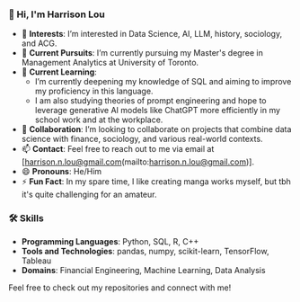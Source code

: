 ### 👋 Hi, I'm Harrison Lou

- 👀 **Interests**: I’m interested in Data Science, AI, LLM, history, sociology, and ACG.
- 🌱 **Current Pursuits**: I’m currently pursuing my Master's degree in Management Analytics at University of Toronto.
- 📑 **Current Learning**: 
  - I’m currently deepening my knowledge of SQL and aiming to improve my proficiency in this language.
  - I am also studying theories of prompt engineering and hope to leverage generative AI models like ChatGPT more efficiently in my school work and at the workplace.
- 💞️ **Collaboration**: I’m looking to collaborate on projects that combine data science with finance, sociology, and various real-world contexts.
- 📫 **Contact**: Feel free to reach out to me via email at [harrison.n.lou@gmail.com(mailto:harrison.n.lou@gmail.com)].
- 😄 **Pronouns**: He/Him
- ⚡ **Fun Fact**: In my spare time, I like creating manga works myself, but tbh it's quite challenging for an amateur.
<!---
nanlou888/nanlou888 is a ✨ special ✨ repository because its `README.md` (this file) appears on your GitHub profile.
You can click the Preview link to take a look at your changes.
--->

### 🛠 Skills
- **Programming Languages**: Python, SQL, R, C++
- **Tools and Technologies**: pandas, numpy, scikit-learn, TensorFlow, Tableau
- **Domains**: Financial Engineering, Machine Learning, Data Analysis
<!---
### 🌟 Projects
- **Project 1**: [Credit VaR Calculation](link-to-project)
  - Description: Calculated the 1-year 99% credit VaR of a portfolio of bonds using the CreditMetrics model and 10,000 simulations.
- **Project 2**: [Stock Return Prediction](link-to-project)
  - Description: Developed machine learning models to predict stock returns using historical data.
--->
Feel free to check out my repositories and connect with me!
